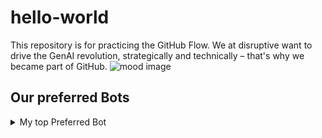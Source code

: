 # hello-world
This repository is for practicing the GitHub Flow.
We at disruptive want to drive the GenAI revolution, strategically and technically – that's why we became part of GitHub. 
<picture>
 <source media="(prefers-color-scheme: dark)" srcset="https://disruptive-muenchen.de/wp-content/uploads/2024/01/Disruptive_Blog_ChatGBT_4.jpg">
 <source media="(prefers-color-scheme: light)" srcset="https://disruptive-muenchen.de/wp-content/uploads/2024/01/Disruptive_Blog_ChatGBT_4.jpg">
 <img alt="mood image" src="https://disruptive-muenchen.de/wp-content/uploads/2024/01/Disruptive_Blog_ChatGBT_4.jpg">
</picture>
## Our preferred Bots
<details>
<summary>My top Preferred Bot</summary>

| Rank | Preferred Bot |
|-----:|---------------|
|     1|     ChatGPT   |
|     2|     Gemini    |
|     3|     Claude    |
</details>

